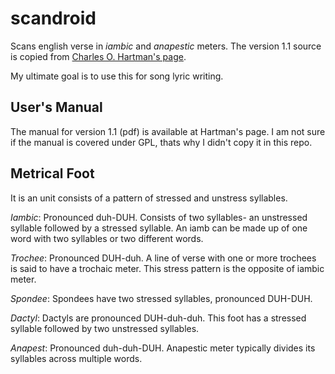 # scandroid
Scans english verse in *iambic* and *anapestic* meters. The version 1.1 source is copied from [Charles O. Hartman's page](https://oak.conncoll.edu/cohar/Programs.htm).

My ultimate goal is to use this for song lyric writing.

## User's Manual
The manual for version 1.1 (pdf) is available at Hartman's page. I am not sure if the manual is covered under GPL, thats why I didn't copy it in this repo.

## Metrical Foot
It is an unit consists of a pattern of stressed and unstress syllables.

*Iambic*: Pronounced duh-DUH. Consists of two syllables- an unstressed syllable followed by a stressed syllable. An iamb can be made up of one word with two syllables or two different words.

*Trochee*: Pronounced DUH-duh. A line of verse with one or more trochees is said to have a trochaic meter. This stress pattern is the opposite of iambic meter.

*Spondee*: Spondees have two stressed syllables, pronounced DUH-DUH.

*Dactyl*: Dactyls are pronounced DUH-duh-duh. This foot has a stressed syllable followed by two unstressed syllables.

*Anapest*: Pronounced duh-duh-DUH. Anapestic meter typically divides its syllables across multiple words.